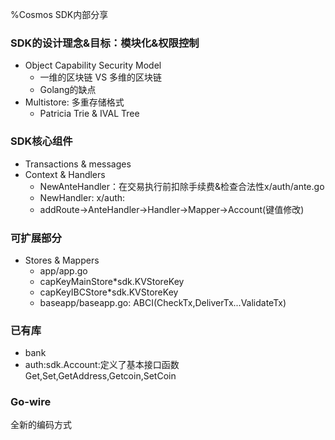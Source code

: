 %Cosmos SDK内部分享

### SDK的设计理念&目标：模块化&权限控制
- Object Capability Security Model 
	- 一维的区块链 VS 多维的区块链
	- Golang的缺点
- Multistore: 多重存储格式 
	- Patricia Trie & IVAL Tree

### SDK核心组件
- Transactions & messages 
- Context & Handlers
	- NewAnteHandler：在交易执行前扣除手续费&检查合法性x/auth/ante.go
	- NewHandler: x/auth: 
	- addRoute->AnteHandler->Handler->Mapper->Account(键值修改)

### 可扩展部分
- Stores & Mappers
	- app/app.go 
	- capKeyMainStore\*sdk.KVStoreKey
    - capKeyIBCStore\*sdk.KVStoreKey
    - baseapp/baseapp.go: ABCI(CheckTx,DeliverTx...ValidateTx)

### 已有库

- bank
- auth:sdk.Account:定义了基本接口函数Get,Set,GetAddress,Getcoin,SetCoin

### Go-wire

全新的编码方式










